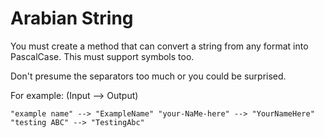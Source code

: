 # Arabian String

You must create a method that can convert a string from any format into PascalCase. This must support symbols too.

Don't presume the separators too much or you could be surprised.

For example: (Input --> Output)

`"example name" --> "ExampleName"
"your-NaMe-here" --> "YourNameHere"
"testing ABC" --> "TestingAbc"`